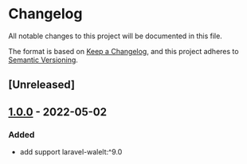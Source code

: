 # Changelog
All notable changes to this project will be documented in this file.

The format is based on [Keep a Changelog](https://keepachangelog.com/en/1.0.0/),
and this project adheres to [Semantic Versioning](https://semver.org/spec/v2.0.0.html).

## [Unreleased]

## [1.0.0] - 2022-05-02
### Added
- add support laravel-walelt:^9.0

[1.0.0]: https://github.com/bavix/laravel-wallet-uuid/compare/10f5597f15e56dff9eab4395de99da6565081423...1.0.0
[0.0.0]: https://github.com/bavix/laravel-wallet-uuid/commit/10f5597f15e56dff9eab4395de99da6565081423
